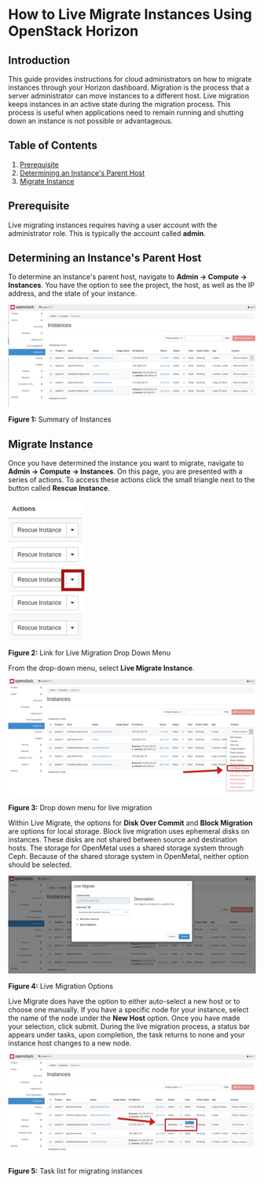 # How to Live Migrate Instances Using OpenStack Horizon

## Introduction

This guide provides instructions for cloud administrators on how to
migrate instances through your Horizon dashboard. Migration is the
process that a server administrator can move instances to a different
host. Live migration keeps instances in an active state during the
migration process. This process is useful when applications need to
remain running and shutting down an instance is not possible or
advantageous.

## Table of Contents

1.  [Prerequisite](operators_manual/day-2/live-migrate-instances.md#prerequisite)
2.  [Determining an Instance's Parent
    Host](operators_manual/day-2/live-migrate-instances.md#determining-an-instance-s-parent-host)
3.  [Migrate
    Instance](operators_manual/day-2/live-migrate-instances.md#migrate-instance)

## Prerequisite

Live migrating instances requires having a user account with the
administrator role. This is typically the account called **admin**.

## Determining an Instance's Parent Host

To determine an instance's parent host, navigate to **Admin -\> Compute
-\> Instances**. You have the option to see the project, the host, as
well as the IP address, and the state of your instance.

![image](images/all-instance-list.png)

**Figure 1:** Summary of Instances

## Migrate Instance

Once you have determined the instance you want to migrate, navigate to
**Admin -\> Compute -\> Instances**. On this page, you are presented
with a series of actions. To access these actions click the small
triangle next to the button called **Rescue Instance**.

![image](images/figure2.png)

**Figure 2:** Link for Live Migration Drop Down Menu

From the drop-down menu, select **Live Migrate Instance**.

![image](images/figure3.png)

**Figure 3:** Drop down menu for live migration

Within Live Migrate, the options for **Disk Over Commit** and **Block
Migration** are options for local storage. Block live migration uses
ephemeral disks on instances. These disks are not shared between source
and destination hosts. The storage for OpenMetal uses a shared storage
system through Ceph. Because of the shared storage system in OpenMetal,
neither option should be selected.

![image](images/figure4.png)

**Figure 4:** Live Migration Options

Live Migrate does have the option to either auto-select a new host or to
choose one manually. If you have a specific node for your instance,
select the name of the node under the **New Host** option. Once you have
made your selection, click submit. During the live migration process, a
status bar appears under tasks, upon completion, the task returns to
none and your instance host changes to a new node.

![image](images/figure5.png)

**Figure 5:** Task list for migrating instances
